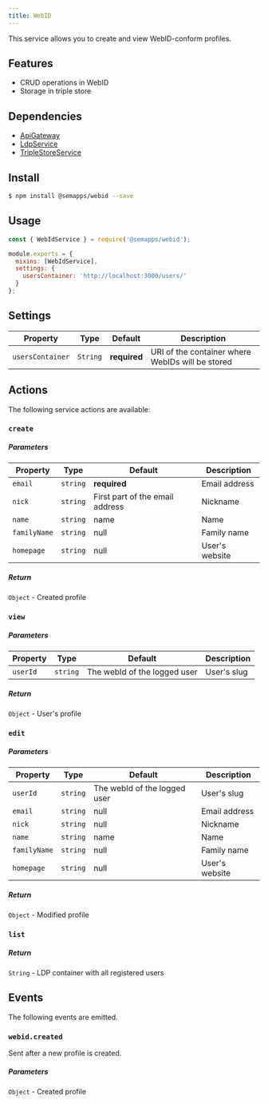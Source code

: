 ```yaml
---
title: WebID
---
```


This service allows you to create and view WebID-conform profiles.

## Features

- CRUD operations in WebID
- Storage in triple store

## Dependencies

- [ApiGateway](https://moleculer.services/docs/0.14/moleculer-web.html)
- [LdpService](ldp/index.md)
- [TripleStoreService](triplestore.md)

## Install

```bash
$ npm install @semapps/webid --save
```

## Usage

```js
const { WebIdService } = require('@semapps/webid');

module.exports = {
  mixins: [WebIdService],
  settings: {
    usersContainer: 'http://localhost:3000/users/'
  }
};
```

## Settings

| Property | Type | Default | Description |
| -------- | ---- | ------- | ----------- |
| `usersContainer` | `String` | **required** | URI of the container where WebIDs will be stored |

## Actions

The following service actions are available:

### `create`

##### Parameters
| Property | Type | Default | Description |
| -------- | ---- | ------- | ----------- |
| `email` | `string` | **required** | Email address |
| `nick` | `string` | First part of the email address | Nickname |
| `name` | `string` | name | Name |
| `familyName` | `string` | null | Family name |
| `homepage` | `string` | null | User's website |

##### Return
`Object` - Created profile

### `view`

##### Parameters
| Property | Type | Default | Description |
| -------- | ---- | ------- | ----------- |
| `userId` | `string` | The webId of the logged user | User's slug  |

##### Return
`Object` - User's profile

### `edit`

##### Parameters
| Property | Type | Default | Description |
| -------- | ---- | ------- | ----------- |
| `userId` | `string` | The webId of the logged user | User's slug  |
| `email` | `string` | null | Email address |
| `nick` | `string` | null | Nickname |
| `name` | `string` | name | Name |
| `familyName` | `string` | null | Family name |
| `homepage` | `string` | null | User's website |

##### Return
`Object` - Modified profile

### `list`

##### Return
`String` - LDP container with all registered users

## Events

The following events are emitted.

### `webid.created`

Sent after a new profile is created.

##### Parameters

`Object` - Created profile
